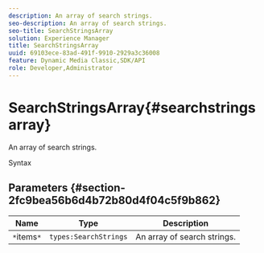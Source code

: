 ```yaml
---
description: An array of search strings.
seo-description: An array of search strings.
seo-title: SearchStringsArray
solution: Experience Manager
title: SearchStringsArray
uuid: 69103ece-83ad-491f-9910-2929a3c36008
feature: Dynamic Media Classic,SDK/API
role: Developer,Administrator
---
```


# SearchStringsArray{#searchstringsarray}

An array of search strings.

 Syntax 

## Parameters {#section-2fc9bea56b6d4b72b80d4f04c5f9b862}

|  Name  | Type  | Description  |
|---|---|---|
|  `*`items`*`  | `types:SearchStrings`  | An array of search strings.  |

